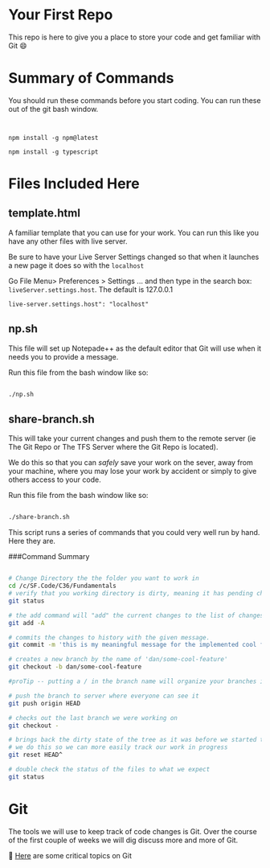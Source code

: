 # Your First Repo 
This repo is here to give you a place to store your code and get familiar with Git :smile:

# Summary of Commands 
You should run these commands before you start coding. You can run these out of the git bash window.

```


npm install -g npm@latest

npm install -g typescript

```


# Files Included Here



## **template.html**
A familiar template that you can use for your work. You can run this like you have any other files with live server.

Be sure to have your Live Server Settings changed so that when it launches a new page it does so with the ```localhost```

Go File Menu> Preferences > Settings ... and then type in the search box: ```liveServer.settings.host```. The default is 127.0.0.1

``` 
live-server.settings.host": "localhost"
```

## **np.sh**
This file will set up Notepade++ as the default editor that Git will use when it needs you to provide a message.

Run this file from the bash window like so:
``` bash

./np.sh

```


## **share-branch.sh**
This will take your current changes and push them to the remote server (ie The Git Repo or The TFS Server where the Git Repo is located). 

We do this so that you can _safely_ save your work on the sever, away from your machine, where you may lose your work by accident or simply to give others access to your code.  

Run this file from the bash window like so:
``` bash

./share-branch.sh

```

This script runs a series of commands that you could very well run by hand. Here they are.

###Command Summary
``` bash

# Change Directory the the folder you want to work in
cd /c/SF.Code/C36/Fundamentals
# verify that you working directory is dirty, meaning it has pending changes
git status

# the add command will "add" the current changes to the list of changes to be committed
git add -A

# commits the changes to history with the given message.
git commit -m 'this is my meaningful message for the implemented cool feature'

# creates a new branch by the name of 'dan/some-cool-feature'
git checkout -b dan/some-cool-feature

#proTip -- putting a / in the branch name will organize your branches into a folder structure in our Git Repo's

# push the branch to server where everyone can see it
git push origin HEAD

# checks out the last branch we were working on
git checkout -

# brings back the dirty state of the tree as it was before we started this
# we do this so we can more easily track our work in progress
git reset HEAD^

# double check the status of the files to what we expect
git status
```


# Git
The tools we will use to keep track of code changes is Git. Over the course of the first couple of weeks we will dig discuss more and more of Git. 

:key: [Here](http://code.sabio.la:8080/tfs/SabioCollection/Content-General/_wiki/wikis/Content-General.wiki?wikiVersion=GBwikiMaster&pagePath=%2FGit%20Welcome) are some critical topics on Git 





